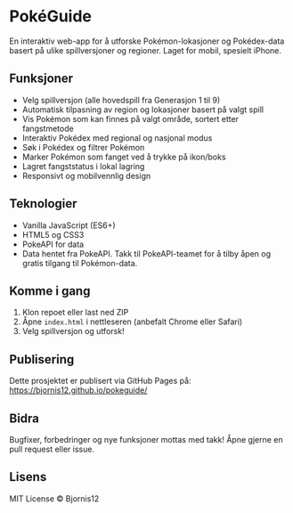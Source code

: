# PokéGuide

En interaktiv web-app for å utforske Pokémon-lokasjoner og Pokédex-data basert på ulike spillversjoner og regioner. Laget for mobil, spesielt iPhone.

## Funksjoner

- Velg spillversjon (alle hovedspill fra Generasjon 1 til 9)
- Automatisk tilpasning av region og lokasjoner basert på valgt spill
- Vis Pokémon som kan finnes på valgt område, sortert etter fangstmetode
- Interaktiv Pokédex med regional og nasjonal modus
- Søk i Pokédex og filtrer Pokémon
- Marker Pokémon som fanget ved å trykke på ikon/boks
- Lagret fangststatus i lokal lagring
- Responsivt og mobilvennlig design

## Teknologier

- Vanilla JavaScript (ES6+)
- HTML5 og CSS3
- PokeAPI for data
-   Data hentet fra PokeAPI. Takk til PokeAPI-teamet for å tilby åpen og gratis tilgang til Pokémon-data.

## Komme i gang

1. Klon repoet eller last ned ZIP
2. Åpne `index.html` i nettleseren (anbefalt Chrome eller Safari)
3. Velg spillversjon og utforsk!

## Publisering

Dette prosjektet er publisert via GitHub Pages på:
https://bjornis12.github.io/pokeguide/

## Bidra

Bugfixer, forbedringer og nye funksjoner mottas med takk! Åpne gjerne en pull request eller issue.

## Lisens

MIT License © Bjornis12
